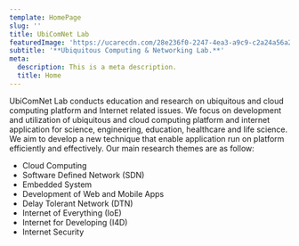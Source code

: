 ```yaml
---
template: HomePage
slug: ''
title: UbiComNet Lab
featuredImage: 'https://ucarecdn.com/28e236f0-2247-4ea3-a9c9-c2a24a56a2e8/'
subtitle: '**Ubiquitous Computing & Networking Lab.**'
meta:
  description: This is a meta description.
  title: Home
---
```

UbiComNet Lab conducts education and research on ubiquitous and cloud computing platform and Internet related issues. We focus on development and utilization of ubiquitous and cloud computing platform and internet application for science, engineering, education, healthcare and life science. We aim to develop a new technique that enable application run on platform efficiently and effectively. Our main research themes are as follow:



* Cloud Computing
* Software Defined Network (SDN)
* Embedded System
* Development of Web and Mobile Apps
* Delay Tolerant Network (DTN)
* Internet of Everything (IoE)
* Internet for Developing (I4D)
* Internet Security
